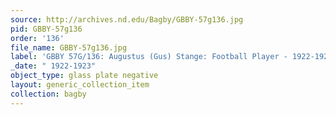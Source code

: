 ```yaml
---
source: http://archives.nd.edu/Bagby/GBBY-57g136.jpg
pid: GBBY-57g136
order: '136'
file_name: GBBY-57g136.jpg
label: 'GBBY 57G/136: Augustus (Gus) Stange: Football Player - 1922-1923'
_date: " 1922-1923"
object_type: glass plate negative
layout: generic_collection_item
collection: bagby
---
```

